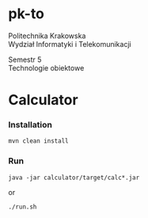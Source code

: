 # pk-to

Politechnika Krakowska  
Wydział Informatyki i Telekomunikacji

Semestr 5  
Technologie obiektowe

# Calculator
### Installation
```
mvn clean install
```
### Run
```
java -jar calculator/target/calc*.jar
```
or
```
./run.sh
```

